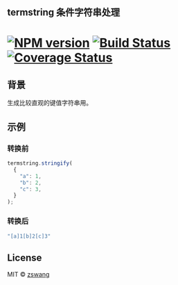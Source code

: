 termstring 条件字符串处理
-------

# [![NPM version][npm-image]][npm-url] [![Build Status][travis-image]][travis-url] [![Coverage Status][coverage-image]][coverage-url]

## 背景

生成比较直观的键值字符串用。

## 示例

### 转换前

```js
termstring.stringify(
  {
    "a": 1,
    "b": 2,
    "c": 3,
  }
);
```

### 转换后

```js
"[a]1[b]2[c]3"
```

## License

MIT © [zswang](http://weibo.com/zswang)

[npm-url]: https://npmjs.org/package/termstring
[npm-image]: https://badge.fury.io/js/termstring.svg
[travis-url]: https://travis-ci.org/zswang/termstring
[travis-image]: https://travis-ci.org/zswang/termstring.svg?branch=master
[coverage-url]: https://coveralls.io/github/zswang/termstring?branch=master
[coverage-image]: https://coveralls.io/repos/zswang/termstring/badge.svg?branch=master&service=github
